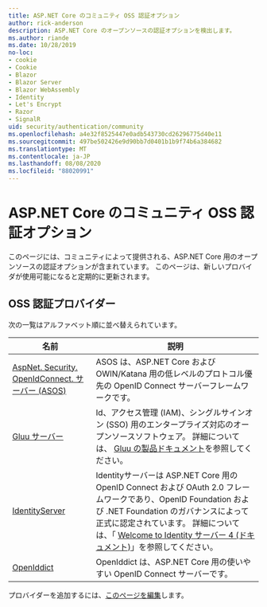 ```yaml
---
title: ASP.NET Core のコミュニティ OSS 認証オプション
author: rick-anderson
description: ASP.NET Core のオープンソースの認証オプションを検出します。
ms.author: riande
ms.date: 10/28/2019
no-loc:
- cookie
- Cookie
- Blazor
- Blazor Server
- Blazor WebAssembly
- Identity
- Let's Encrypt
- Razor
- SignalR
uid: security/authentication/community
ms.openlocfilehash: a4e32f8525447e0adb543730cd26296775d40e11
ms.sourcegitcommit: 497be502426e9d90bb7d0401b1b9f74b6a384682
ms.translationtype: MT
ms.contentlocale: ja-JP
ms.lasthandoff: 08/08/2020
ms.locfileid: "88020991"
---
```

# <a name="community-oss-authentication-options-for-aspnet-core"></a>ASP.NET Core のコミュニティ OSS 認証オプション

このページには、コミュニティによって提供される、ASP.NET Core 用のオープンソースの認証オプションが含まれています。 このページは、新しいプロバイダが使用可能になると定期的に更新されます。

## <a name="oss-authentication-providers"></a>OSS 認証プロバイダー

次の一覧はアルファベット順に並べ替えられています。

| 名前 | 説明 |
| ---- | ----------- |
| [AspNet. Security. OpenIdConnect. サーバー (ASOS)](https://github.com/aspnet-contrib/AspNet.Security.OpenIdConnect.Server) | ASOS は、ASP.NET Core および OWIN/Katana 用の低レベルのプロトコル優先の OpenID Connect サーバーフレームワークです。 |
| [Gluu サーバー](https://gluu.org/) | Id、アクセス管理 (IAM)、シングルサインオン (SSO) 用のエンタープライズ対応のオープンソースソフトウェア。 詳細については、 [Gluu の製品ドキュメント](https://gluu.org/docs/)を参照してください。 |
| [IdentityServer](https://identityserver.io/) | Identityサーバーは ASP.NET Core 用の OpenID Connect および OAuth 2.0 フレームワークであり、OpenID Foundation および .NET Foundation のガバナンスによって正式に認定されています。 詳細については、「 [Welcome to Identity サーバー 4 (ドキュメント)](https://identityserver4.readthedocs.io/en/latest/)」を参照してください。 |
| [OpenIddict](https://github.com/openiddict/openiddict-core) | OpenIddict は、ASP.NET Core 用の使いやすい OpenID Connect サーバーです。 |

プロバイダーを追加するには、[このページを編集](https://github.com/login?return_to=https%3A%2F%2Fgithub.com%2Faspnet%2FDocs%2Fedit%2Fmaster%2Faspnetcore%2Fsecurity%2Fauthentication%2Fcommunity.md)します。
